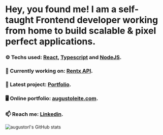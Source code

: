 

# Hey, you found me! I am a self-taught Frontend developer working from home to build scalable & pixel perfect applications.

### ⚙ Techs used: <a href="https://pt-br.reactjs.org/"> React,</a> <a href="https://www.typescriptlang.org/"> Typescript</a> and  <a href="https://nodejs.org/en/"> NodeJS</a>.


### 🌱 Currently working on: [Rentx API](https://github.com/augustorl/Ignite-CarAPI).



### 🔭 Latest project: [Portfolio](https://github.com/augustorl/augustoleite.com).


### 🖥 Online portfolio: [augustoleite.com](https://augustoleite.com).


### 📫 Reach me: <a href="https://linkedin.com/in/augustorl"> Linkedin</a>.


![augustorl's GitHub stats](https://github-readme-stats.vercel.app/api?username=augustorl&show_icons=true&theme=dracula)
<!--
**augustorl/augustorl** is a ✨ _special_ ✨ repository because its `README.md` (this file) appears on your GitHub profile.

Here are some ideas to get you started:

- 🔭 I’m currently working on ...
- 🌱 I’m currently learning ...
- 👯 I’m looking to collaborate on ...
- 🤔 I’m looking for help with ...
- 💬 Ask me about ...
- 📫 How to reach me: ...
- 😄 Pronouns: ...
- ⚡ Fun fact: ...
-->
